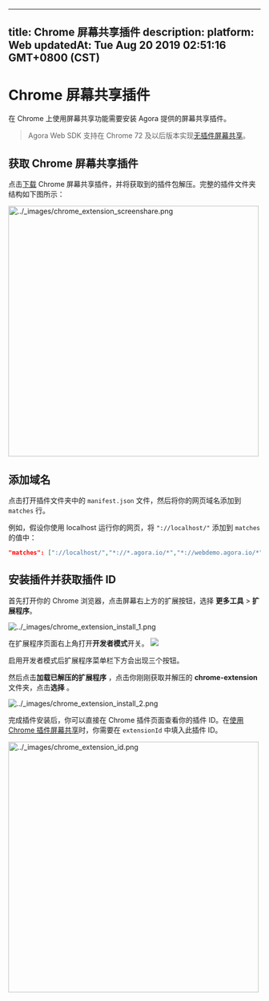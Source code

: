 
---
title: Chrome 屏幕共享插件
description: 
platform: Web
updatedAt: Tue Aug 20 2019 02:51:16 GMT+0800 (CST)
---
# Chrome 屏幕共享插件
在 Chrome 上使用屏幕共享功能需要安装 Agora 提供的屏幕共享插件。

> Agora Web SDK 支持在 Chrome 72 及以后版本实现[无插件屏幕共享](../../cn/Quickstart%20Guide/screensharing_web.md)。

## 获取 Chrome 屏幕共享插件

点击[下载](http://download.agora.io/sdk/release/chrome-extension.zip) Chrome 屏幕共享插件，并将获取到的插件包解压。完整的插件文件夹结构如下图所示：

<img alt="../_images/chrome_extension_screenshare.png" src="https://web-cdn.agora.io/docs-files/cn/chrome_extension_screenshare.png" style="width:500px"/>

## 添加域名

点击打开插件文件夹中的 `manifest.json` 文件，然后将你的网页域名添加到 `matches` 行。

例如，假设你使用 localhost 运行你的网页，将 `"://localhost/"` 添加到 `matches` 的值中：

```json
"matches": ["://localhost/","*://*.agora.io/*","*://webdemo.agora.io/*","*://webdemo.agorabeckon.com/*","*://videocall.agora.io/*"]
```

## 安装插件并获取插件 ID

首先打开你的 Chrome 浏览器，点击屏幕右上方的扩展按钮，选择 **更多工具** \> **扩展程序**。

<img alt="../_images/chrome_extension_install_1.png" src="https://web-cdn.agora.io/docs-files/cn/chrome_extension_install_1.png" />

在扩展程序页面右上角打开**开发者模式**开关。
![](https://web-cdn.agora.io/docs-files/1566269435008)

启用开发者模式后扩展程序菜单栏下方会出现三个按钮。

然后点击**加载已解压的扩展程序** ，点击你刚刚获取并解压的 **chrome-extension** 文件夹，点击**选择** 。

<img alt="../_images/chrome_extension_install_2.png" src="https://web-cdn.agora.io/docs-files/cn/chrome_extension_install_2.png" />

完成插件安装后，你可以直接在 Chrome 插件页面查看你的插件 ID。在[使用 Chrome 插件屏幕共享](../../cn/Video/screensharing_web.md)时，你需要在 `extensionId` 中填入此插件 ID。

<img alt="../_images/chrome_extension_id.png" src="https://web-cdn.agora.io/docs-files/cn/chrome_extension_id.png" style="width: 500px;"/>
